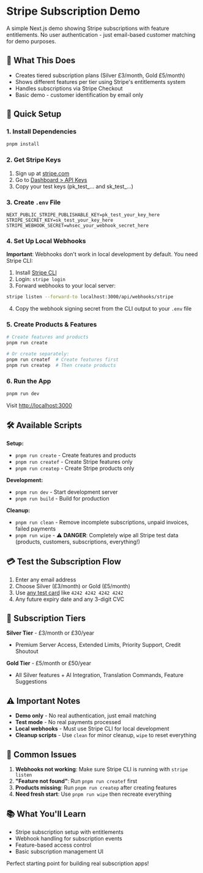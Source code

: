 # Stripe Subscription Demo

A simple Next.js demo showing Stripe subscriptions with feature entitlements. No user authentication - just email-based customer matching for demo purposes.

## 🎯 What This Does

- Creates tiered subscription plans (Silver £3/month, Gold £5/month)
- Shows different features per tier using Stripe's entitlements system
- Handles subscriptions via Stripe Checkout
- Basic demo - customer identification by email only

## 🚀 Quick Setup

### 1. Install Dependencies
```bash
pnpm install
```

### 2. Get Stripe Keys

1. Sign up at [stripe.com](https://stripe.com) 
2. Go to [Dashboard > API Keys](https://dashboard.stripe.com/apikeys)
3. Copy your test keys (pk_test_... and sk_test_...)

### 3. Create `.env` File
```env
NEXT_PUBLIC_STRIPE_PUBLISHABLE_KEY=pk_test_your_key_here
STRIPE_SECRET_KEY=sk_test_your_key_here
STRIPE_WEBHOOK_SECRET=whsec_your_webhook_secret_here
```

### 4. Set Up Local Webhooks

**Important**: Webhooks don't work in local development by default. You need Stripe CLI:

1. Install [Stripe CLI](https://stripe.com/docs/stripe-cli)
2. Login: `stripe login`
3. Forward webhooks to your local server:
```bash
stripe listen --forward-to localhost:3000/api/webhooks/stripe
```
4. Copy the webhook signing secret from the CLI output to your `.env` file

### 5. Create Products & Features
```bash
# Create features and products
pnpm run create

# Or create separately:
pnpm run createf  # Create features first
pnpm run createp  # Then create products
```

### 6. Run the App
```bash
pnpm run dev
```

Visit [http://localhost:3000](http://localhost:3000)

## 🛠️ Available Scripts

**Setup:**
- `pnpm run create` - Create features and products
- `pnpm run createf` - Create Stripe features only
- `pnpm run createp` - Create Stripe products only

**Development:**
- `pnpm run dev` - Start development server
- `pnpm run build` - Build for production

**Cleanup:**
- `pnpm run clean` - Remove incomplete subscriptions, unpaid invoices, failed payments
- `pnpm run wipe` - ⚠️ **DANGER**: Completely wipe all Stripe test data (products, customers, subscriptions, everything!)

## 💳 Test the Subscription Flow

1. Enter any email address
2. Choose Silver (£3/month) or Gold (£5/month)
3. Use [any test card](https://docs.stripe.com/testing) like `4242 4242 4242 4242`
4. Any future expiry date and any 3-digit CVC

## 🔧 Subscription Tiers

**Silver Tier** - £3/month or £30/year
- Premium Server Access, Extended Limits, Priority Support, Credit Shoutout

**Gold Tier** - £5/month or £50/year
- All Silver features + AI Integration, Translation Commands, Feature Suggestions

## ⚠️ Important Notes

- **Demo only** - No real authentication, just email matching
- **Test mode** - No real payments processed
- **Local webhooks** - Must use Stripe CLI for local development
- **Cleanup scripts** - Use `clean` for minor cleanup, `wipe` to reset everything

## 🐛 Common Issues

1. **Webhooks not working**: Make sure Stripe CLI is running with `stripe listen`
2. **"Feature not found"**: Run `pnpm run createf` first
3. **Products missing**: Run `pnpm run createp` after creating features
4. **Need fresh start**: Use `pnpm run wipe` then recreate everything

## 📚 What You'll Learn

- Stripe subscription setup with entitlements
- Webhook handling for subscription events
- Feature-based access control
- Basic subscription management UI

Perfect starting point for building real subscription apps!
